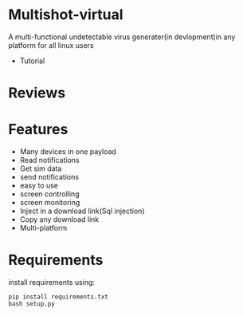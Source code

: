 # Multishot-virtual
A multi-functional undetectable virus
generater(in devlopment)in any platform
for all linux users
- Tutorial


# Reviews


# Features
- Many devices in one payload
- Read notifications
- Get sim data
- send notifications
- easy to use
- screen controlling
- screen monitoring
- Inject in a download link(Sql injection)
- Copy any download link
- Multi-platform
# Requirements
install requirements using:
```
pip install requirements.txt
bash setup.py
